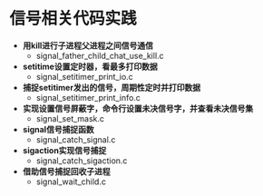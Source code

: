# **信号相关代码实践**

- **用kill进行子进程父进程之间信号通信**
  - signal_father_child_chat_use_kill.c
- **setitime设置定时器，看最多打印数据**
  - signal_setitimer_print_io.c
- **捕捉setitimer发出的信号，周期性定时并打印数据**
  - signal_setitimer_print_info.c
- **实现设置信号屏蔽字，命令行设置未决信号字，并查看未决信号集**
  - signal_set_mask.c
- **signal信号捕捉函数**
  - signal_catch_signal.c
- **sigaction实现信号捕捉**
  - signal_catch_sigaction.c
- **借助信号捕捉回收子进程**
  - signal_wait_child.c

